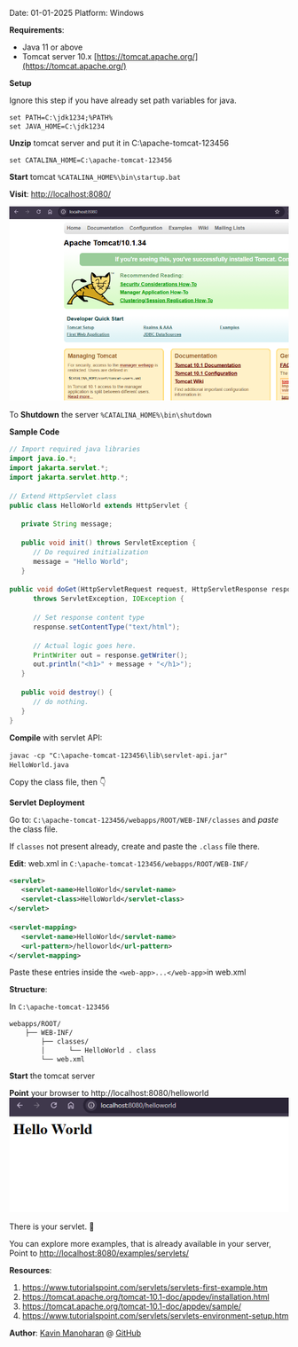 Date: 01-01-2025 
Platform: Windows

**Requirements**:
- Java 11 or above
- Tomcat server 10.x [https://tomcat.apache.org/](https://tomcat.apache.org/)

**Setup** 

Ignore this step if you have already set path variables for java. 
```
set PATH=C:\jdk1234;%PATH% 
set JAVA_HOME=C:\jdk1234
```


**Unzip** tomcat server and put it in C:\apache-tomcat-123456

```
set CATALINA_HOME=C:\apache-tomcat-123456
```

**Start** tomcat `%CATALINA_HOME%\bin\startup.bat`

**Visit**: [http://localhost:8080/](http://localhost:8080/)

![](attachments/Pasted%20image%2020250101150329.png)

To **Shutdown** the server `%CATALINA_HOME%\bin\shutdown`

**Sample Code**
```java
// Import required java libraries
import java.io.*;
import jakarta.servlet.*;
import jakarta.servlet.http.*;

// Extend HttpServlet class
public class HelloWorld extends HttpServlet {
 
   private String message;

   public void init() throws ServletException {
      // Do required initialization
      message = "Hello World";
   }

public void doGet(HttpServletRequest request, HttpServletResponse response)
      throws ServletException, IOException {
      
      // Set response content type
      response.setContentType("text/html");

      // Actual logic goes here.
      PrintWriter out = response.getWriter();
      out.println("<h1>" + message + "</h1>");
   }

   public void destroy() {
      // do nothing.
   }
}

```

**Compile** with servlet API:

`javac -cp "C:\apache-tomcat-123456\lib\servlet-api.jar" HelloWorld.java`

Copy the class file, then 👇

**Servlet** **Deployment**

Go to:  `C:\apache-tomcat-123456/webapps/ROOT/WEB-INF/classes` and *paste* the class file.

If `classes` not present already, create and paste the `.class` file there.

**Edit**: web.xml in `C:\apache-tomcat-123456/webapps/ROOT/WEB-INF/`

```xml
<servlet>
   <servlet-name>HelloWorld</servlet-name>
   <servlet-class>HelloWorld</servlet-class>
</servlet>

<servlet-mapping>
   <servlet-name>HelloWorld</servlet-name>
   <url-pattern>/helloworld</url-pattern>
</servlet-mapping>
```

Paste these entries inside the `<web-app>...</web-app>`in web.xml

**Structure**:

In  `C:\apache-tomcat-123456`

```
webapps/ROOT/
    ├── WEB-INF/
        ├── classes/
        │      └── HelloWorld . class
        └── web.xml
```

**Start** the tomcat server

**Point** your browser to http://localhost:8080/helloworld
![](attachments/Pasted%20image%2020250101151517.png)

There is your servlet. 🤩

You can explore more examples, that is already available in your server,
Point to [http://localhost:8080/examples/servlets/](http://localhost:8080/examples/servlets/)

**Resources**:
1. https://www.tutorialspoint.com/servlets/servlets-first-example.htm
2. https://tomcat.apache.org/tomcat-10.1-doc/appdev/installation.html
3. https://tomcat.apache.org/tomcat-10.1-doc/appdev/sample/
4. https://www.tutorialspoint.com/servlets/servlets-environment-setup.htm

**Author**: [Kavin Manoharan](https://www.linkedin.com/in/kavinsde)  @  [GitHub](https://github.com/immkavin-ranks/)